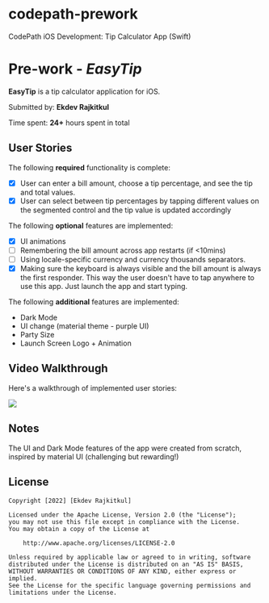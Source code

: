 # codepath-prework
CodePath iOS Development: Tip Calculator App (Swift)

# Pre-work - *EasyTip*

**EasyTip** is a tip calculator application for iOS.

Submitted by: **Ekdev Rajkitkul**

Time spent: **24+** hours spent in total

## User Stories

The following **required** functionality is complete:

* [x] User can enter a bill amount, choose a tip percentage, and see the tip and total values.
* [x] User can select between tip percentages by tapping different values on the segmented control and the tip value is updated accordingly

The following **optional** features are implemented:

* [x] UI animations
* [ ] Remembering the bill amount across app restarts (if <10mins)
* [ ] Using locale-specific currency and currency thousands separators.
* [x] Making sure the keyboard is always visible and the bill amount is always the first responder. This way the user doesn't have to tap anywhere to use this app. Just launch the app and start typing.

The following **additional** features are implemented:

- Dark Mode
- UI change (material theme - purple UI)
- Party Size
- Launch Screen Logo + Animation

## Video Walkthrough

Here's a walkthrough of implemented user stories:

![](https://i.imgur.com/mfKfxd3.gif)



## Notes

The UI and Dark Mode features of the app were created from scratch, inspired by material UI (challenging but rewarding!)

## License

    Copyright [2022] [Ekdev Rajkitkul]

    Licensed under the Apache License, Version 2.0 (the "License");
    you may not use this file except in compliance with the License.
    You may obtain a copy of the License at

        http://www.apache.org/licenses/LICENSE-2.0

    Unless required by applicable law or agreed to in writing, software
    distributed under the License is distributed on an "AS IS" BASIS,
    WITHOUT WARRANTIES OR CONDITIONS OF ANY KIND, either express or implied.
    See the License for the specific language governing permissions and
    limitations under the License.
